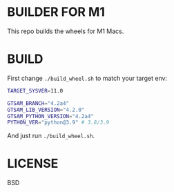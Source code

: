 # BUILDER FOR M1

This repo builds the wheels for M1 Macs.

# BUILD

First change `./build_wheel.sh` to match your target env:
```bash
TARGET_SYSVER=11.0

GTSAM_BRANCH="4.2a4"
GTSAM_LIB_VERSION="4.2.0"
GTSAM_PYTHON_VERSION="4.2a4"
PYTHON_VER="python@3.9" # 3.8/3.9
```

And just run `./build_wheel.sh`.

# LICENSE

BSD
